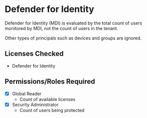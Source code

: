 # Defender for Identity

Defender for Identity (MDI) is evaluated by the total count of users monitored by MDI, not the count of users in the tenant.

Other types of principals such as devices and groups are ignored.

## Licenses Checked

- Defender for Identity

## Permissions/Roles Required

- [X] Global Reader
    - Count of available licenses
- [X] Security Administrator
    - Count of users being protected
